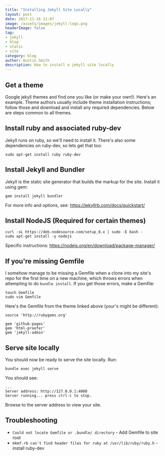 ```yaml
---
title: "Installing Jekyll Site Locally"
layout: post
date: 2017-11-16 21:07
image: /assets/images/jekyll-logo.png
headerImage: false
tag:
- jekyll
- blog
- static
- site
category: blog
author: Austin Smith
description: How to install a jekyll site locally
---
```




## Get a theme

Google jekyll themes and find one you like (or make your own!). Here's an example. Theme authors usually include theme installation instructions; follow those and download and install any required dependencies. Below are steps common to all themes. 

## Install ruby and associated ruby-dev

Jekyll runs on ruby, so we'll need to install it. There's also some dependencies on ruby-dev, so lets get that too: 

```
sudo apt-get install ruby ruby-dev
```

## Install Jekyll and Bundler
Jekyll is the static site generator that builds the markup for the site. Install it using gem:

```
gem install jekyll bundler
```

For more info and options, see: https://jekyllrb.com/docs/quickstart/

## Install NodeJS (Required for certain themes)

```
curl -sL https://deb.nodesource.com/setup_8.x | sudo -E bash -
sudo apt-get install -y nodejs
```

Specific instructions: https://nodejs.org/en/download/package-manager/

## If you're missing Gemfile
I somehow manage to be missing a Gemfile when a clone into my site's repo for the first time on a new machine, which throws errors when attempting to do `bundle install`. If you get those errors, make a Gemfile: 

```
touch Gemfile
sudo vim Gemfile
```

Here's the Gemfile from the theme linked above (your's might be different):

```
source 'http://rubygems.org'

gem 'github-pages'
gem 'html-proofer'
gem 'jekyll-admin'
```

## Serve site locally

You should now be ready to serve the site locally. Run: 

```
bundle exec jekyll serve
```

You should see: 

```
...
Server address: http://127.0.0.1:4000
Server running... press ctrl-c to stop.
```

Browse to the server address to view your site. 


## Troubleshooting

* `Could not locate Gemfile or .bundle/ directory` - Add Gemfile to site root
* `mkmf.rb can't find header files for ruby at /usr/lib/ruby/ruby.h` - install ruby-dev

